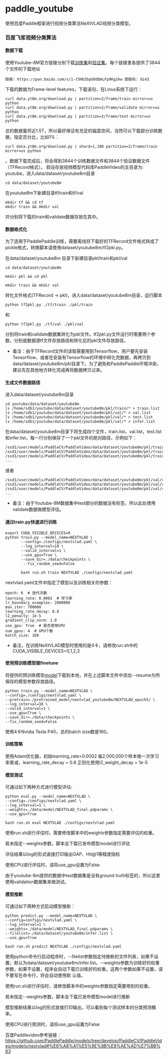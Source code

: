 # paddle_youtube
使用百度Paddle框架进行视频分类算法NeXtVLAD视频分类模型。

### 百度飞浆视频分类算法

#### 数据下载

使用Youtube-8M官方链接分别下载[训练集](http://us.data.yt8m.org/2/frame/train/index.html)和[验证集](http://us.data.yt8m.org/2/frame/validate/index.html)。每个链接里各提供了3844个文件的下载地址

```
链接: https://pan.baidu.com/s/1-t5Hb2bpUOdQmLFp9Kg1kw 提取码: di43
```

下载的数据为Frame-level features，下载语句，在Linux系统下运行：

```
curl data.yt8m.org/download.py | partition=2/frame/train mirror=us python
curl data.yt8m.org/download.py | partition=2/frame/validate mirror=us python
curl data.yt8m.org/download.py | partition=2/frame/test mirror=us python
```

总的数据量将近1.5T，所以最好保证有充足的磁盘空间，当然可以下载部分训练数据，指定百分比，比如1%：
```
curl data.yt8m.org/download.py | shard=1,100 partition=2/frame/train mirror=us python
```

 。数据下载完成后，将会得到3844个训练数据文件和3844个验证数据文件（TFRecord格式）。 假设存放视频模型代码库PaddleVideo的主目录为: youtube，进入data/dataset/youtube8m目录


 ```
 cd data/dataset/youtube8m
 ```

 在youtube8m下新建目录tf/train和tf/val


 ```
 mkdir tf && cd tf
 mkdir train && mkdir val
 ```

 并分别将下载的train和validate数据存放在其中。

 #### 数据格式化

 为了适用于PaddlePaddle训练，需要离线将下载好的TFRecord文件格式转成了pickle格式，转换脚本请使用dataset/youtube8m/tf2pkl.py。

 在data/dataset/youtube8m 目录下新建目录pkl/train和pkl/val


 ```
 cd data/dataset/youtube8m

 mkdir pkl && cd pkl

 mkdir train && mkdir val
 ```

 转化文件格式(TFRecord -> pkl)，进入data/dataset/youtube8m目录，运行脚本


 ```
 python tf2pkl.py ./tf/train ./pkl/train
 ```

 和


 ```
 python tf2pkl.py ./tf/val ./pkl/val
 ```

 分别将train和validate数据集转化为pkl文件。tf2pkl.py文件运行时需要两个参数，分别是数据源tf文件存放路径和转化后的pkl文件存放路径。

 - 备注：由于TFRecord文件的读取需要用到Tensorflow，用户要先安装Tensorflow，或者在安装有Tensorflow的环境中转化完数据，再拷贝到data/dataset/youtube8m/pkl目录下。为了避免和PaddlePaddle环境冲突，建议先在其他地方转化完成再将数据拷贝过来。

 #### 生成文件数据路径

 进入data/dataset/youtube8m目录

 ```
 cd youtube/data/dataset/youtube8m
 ls /home/sdb1/youtube/data/dataset/youtube8m/pkl/train/* > train.list
 ls /home/sdb1/youtube/data/dataset/youtube8m/pkl/val/* > val.list
 ls /home/sdb1/youtube/data/dataset/youtube8m/pkl/val/* > test.list
 ls /home/sdb1/youtube/data/dataset/youtube8m/pkl/val/* > infer.list
 ```

 在data/dataset/youtube8m目录下将生成四个文件，train.list，val.list，test.list和infer.list，每一行分别保存了一个pkl文件的绝对路径，示例如下：

 ```
 /ssd1/user/models/PaddleCV/PaddleVideo/data/dataset/youtube8m/pkl/train/train0471.pkl
 /ssd1/user/models/PaddleCV/PaddleVideo/data/dataset/youtube8m/pkl/train/train0472.pkl
 /ssd1/user/models/PaddleCV/PaddleVideo/data/dataset/youtube8m/pkl/train/train0473.pkl
 ...
 ```

 或者

 ```
 /ssd1/user/models/PaddleCV/PaddleVideo/data/dataset/youtube8m/pkl/val/validate3666.pkl
 /ssd1/user/models/PaddleCV/PaddleVideo/data/dataset/youtube8m/pkl/val/validate3666.pkl
 /ssd1/user/models/PaddleCV/PaddleVideo/data/dataset/youtube8m/pkl/val/validate3666.pkl
 ...
 ```

 - 备注：由于Youtube-8M数据集中test部分的数据没有标签，所以此处使用validate数据做模型评估。

 #### 通过train.py快速进行训练

 ```
 export CUDA_VISIBLE_DEVICES=0
 python train.py --model_name=NEXTVLAD \
		--config=./configs/nextvlad.yaml \
		--log_interval=10 \
		--valid_interval=1 \
		--use_gpu=True \
		--save_dir=./data/checkpoints \
		 --fix_random_seed=False
		
		bash run.sh train NEXTVLAD ./configs/nextvlad.yaml
 ```

 nextvlad.yaml文件中指定了模型以及训练相关的参数：

```
epoch: 6  # 迭代次数
learning_rate: 0.0002  # 学习率
lr_boundary_examples: 2000000
max_iter: 700000
learning_rate_decay: 0.8
l2_penalty: 1e-5
gradient_clip_norm: 1.0
use_gpu: True  # 是否使用GPU
num_gpus: 4  # GPU个数
batch_size: 160
```

- 备注，在训练NeXtVLAD模型时使用的是4卡，请修改run.sh中的CUDA_VISIBLE_DEVICES=0,1,2,3

#### 使用预训练模型做finetune
将提供的预训练模型[model](https://paddlemodels.bj.bcebos.com/video_classification/nextvlad_youtube8m.tar.gz)下载到本地，并在上述脚本文件中添加--resume为所保存的模型参数存放路径。

```
python train.py --model_name=NEXTVLAD \
--config=./configs/nextvlad.yaml \
--pretrain=./pretrained_model/nextvlad_youtube8m/NEXTVLAD_epoch5/ \
--log_interval=10 \
--valid_interval=1 \
--use_gpu=True \
--save_dir=./data/checkpoints \
--fix_random_seed=False
```

使用4卡Nvidia Tesla P40，总的batch size数是160。

#### 训练策略

使用Adam优化器，初始learning_rate=0.0002
每2,000,000个样本做一次学习率衰减，learning_rate_decay = 0.8
正则化使用l2_weight_decay = 1e-5

#### 模型测试

可通过如下两种方式进行模型评估:

```
python eval.py --model_name=NEXTVLAD \
--config=./configs/nextvlad.yaml \
--log_interval=1 \
--weights=./data/model/NEXTVLAD_final.pdparams \
--use_gpu=True

bash run.sh eval NEXTVLAD ./configs/nextvlad.yaml
```
	
使用run.sh进行评估时，需要修改脚本中的weights参数指定需要评估的权重。

若未指定--weights参数，脚本会下载已发布模型model进行评估

评估结果以log的形式直接打印输出GAP、Hit@1等精度指标

使用CPU进行评估时，请将use_gpu设置为False

由于youtube-8m提供的数据中test数据集是没有ground truth标签的，所以这里使用validation数据集来做测试。


#### 模型推断

可通过如下两种方式启动模型推断：

	
```
python predict.py --model_name=NEXTVLAD \
--config=configs/nextvlad.yaml \
--log_interval=1 \
--weights=./data/model/NEXTVLAD_final.pdparams \
--filelist=./data/dataset/youtube8m/infer.list \
--use_gpu=True

bash run.sh predict NEXTVLAD ./configs/nextvlad.yaml
```

使用python命令行启动程序时，--filelist参数指定待推断的文件列表，如果不设置，默认为data/dataset/youtube8m/infer.list。--weights参数为训练好的权重参数，如果不设置，程序会自动下载已训练好的权重。这两个参数如果不设置，请不要写在命令行，将会自动使用默 认值。

使用run.sh进行评估时，请修改脚本中的weights参数指定需要用到的权重。

若未指定--weights参数，脚本会下载已发布模型model进行推断

模型推断结果以log的形式直接打印输出，可以看到每个测试样本的分类预测概率。

使用CPU进行预测时，请将use_gpu设置为False

百度Paddlevideo参考链接：
https://github.com/PaddlePaddle/models/tree/develop/PaddleCV/PaddleVideo/models/nextvlad#%E6%A8%A1%E5%9E%8B%E8%AE%AD%E7%BB%83
